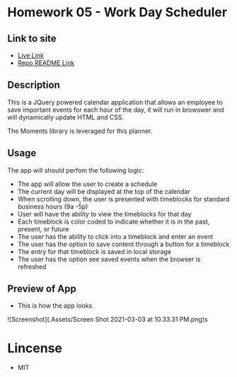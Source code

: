 # Homework 05 -  Work Day Scheduler 

## Link to site
* [Live Link](https://chronoslou.github.io/HW5/) 
* [Repo README Link](https://chronoslou.github.io/HW5/) 

## Description

This is a JQuery powered calendar application that allows an employee to save important events for each hour of the day, it will run in browswer and will dynamically update HTML and CSS. 

The Moments library is leveraged for this planner. 

## Usage

The app will should perfom the following logic:

* The app will allow the user to create a schedule
* The current day will be displayed at the top of the calendar
* When scrolling down, the user is presented with timeblocks for standard business hours (9a -5p)
* User will have the ability to view the timeblocks for that day
* Each timeblock is color coded to indicate whether it is in the past, present, or future
* The user has the ability to click into a timeblock and enter an event
* The user has the option to save content through a button for a timeblock
* The entry for that timeblock is saved in local storage
* The user has the option see saved events when the browser is refreshed


## Preview of App 

* This is how the app looks

![Screenshot](.Assets/Screen Shot 2021-03-03 at 10.33.31 PM.png)s 

# Lincense
* MIT

